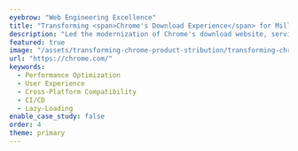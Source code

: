 ```yaml
---
eyebrow: "Web Engineering Excellence"
title: "Transforming <span>Chrome's Download Experience</span> for Millions"
description: "Led the modernization of Chrome's download website, serving over 1M hits monthly. Implemented cutting-edge front-end technologies and optimization techniques, resulting in dramatic increases in site performance, user engagement, and download success rates across diverse platforms."
featured: true
image: "/assets/transforming-chrome-product-stribution/transforming-chrome-product-stribution-featured.png"
url: "https://chrome.com/"
keywords:
  - Performance Optimization
  - User Experience
  - Cross-Platform Compatibility
  - CI/CD
  - Lazy-Loading
enable_case_study: false
order: 4
theme: primary
---
```

